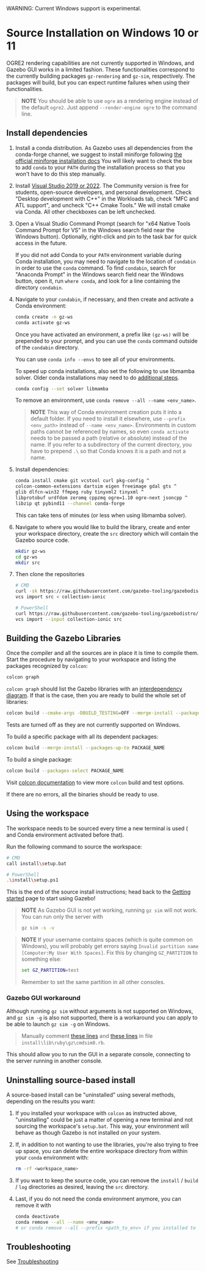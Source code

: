 <div class="warning">
WARNING: Current Windows support is experimental.
</div>

# Source Installation on Windows 10 or 11

OGRE2 rendering capabilities are not currently supported in Windows, and Gazebo GUI
works in a limited fashion. These functionalities correspond to the currently
building packages `gz-rendering` and `gz-sim`, respectively. The packages will build,
but you can expect runtime failures when using their functionalities.

> **NOTE**
> You should be able to use `ogre` as a rendering engine instead of the default `ogre2`.
> Just append `--render-engine ogre` to the command line.

## Install dependencies

1. Install a conda distribution. As Gazebo uses all dependencies from the conda-forge channel,
   we suggest to install miniforge following [the official miniforge installation docs](https://github.com/conda-forge/miniforge#windows)
   You will likely want to check the box to add `conda` to your `PATH`
   during the installation process so that you won't have to do this step manually.

2. Install [Visual Studio 2019 or 2022](https://visualstudio.microsoft.com/downloads/).
   The Community version is free for students, open-source developers, and personal
   development. Check "Desktop development with C++" in the Workloads tab,
   check "MFC and ATL support", and uncheck "C++ Cmake Tools." We will install
   cmake via Conda. All other checkboxes can be left unchecked.

3. Open a Visual Studio Command Prompt (search for "x64 Native Tools Command Prompt
   for VS" in the Windows search field near the Windows button). Optionally,
   right-click and pin to the task bar for quick access in the future.

   If you did not add Conda to your `PATH` environment variable during Conda installation,
   you may need to navigate to the location of `condabin` in order to use the `conda` command.
   To find `condabin`, search for "Anaconda Prompt" in the Windows search field near the
   Windows button, open it, run `where conda`, and look for a line containing the directory `condabin`.

4. Navigate to your `condabin`, if necessary, and then create and activate a Conda environment:
   ```bash
   conda create -n gz-ws
   conda activate gz-ws
   ```
   Once you have activated an environment, a prefix like `(gz-ws)` will be prepended to
   your prompt, and you can use the `conda` command outside of the `condabin` directory.

   You can use `conda info --envs` to see all of your environments.

   To speed up conda installations, also set the following to use libmamba solver.
   Older conda installations may need to do [additional steps](https://www.anaconda.com/blog/a-faster-conda-for-a-growing-community).
   ```bash
   conda config --set solver libmamba
   ```
   To remove an environment, use `conda remove --all --name <env_name>`.

   > **NOTE**
   > This way of Conda environment creation puts it into a default folder. If you need
     to install it elsewhere, use `--prefix <env_path>` instead of `--name <env_name>`.
     Environments in custom paths cannot be referenced by names, so even `conda activate`
     needs to be passed a path (relative or absolute) instead of the name. If you refer
     to a subdirectory of the current directory, you have to prepend `.\` so that Conda
     knows it is a path and not a name.

5. Install dependencies:
   ```bash
   conda install cmake git vcstool curl pkg-config ^
   colcon-common-extensions dartsim eigen freeimage gdal gts ^
   glib dlfcn-win32 ffmpeg ruby tinyxml2 tinyxml ^
   libprotobuf urdfdom zeromq cppzmq ogre=1.10 ogre-next jsoncpp ^
   libzip qt pybind11 --channel conda-forge
   ```
   This can take tens of minutes (or less when using libmamba solver).

6. Navigate to where you would like to build the library, create and enter your workspace directory,
   create the `src` directory which will contain the Gazebo source code.
   ```bash
   mkdir gz-ws
   cd gz-ws
   mkdir src
   ```

7. Then clone the repositories
   ```bash
   # CMD
   curl -sk https://raw.githubusercontent.com/gazebo-tooling/gazebodistro/master/collection-ionic.yaml -o collection-ionic
   vcs import src < collection-ionic

   # PowerShell
   curl https://raw.githubusercontent.com/gazebo-tooling/gazebodistro/master/collection-ionic.yaml -o collection-ionic
   vcs import --input collection-ionic src
   ```

## Building the Gazebo Libraries

Once the compiler and all the sources are in place it is time to compile them.
Start the procedure by navigating to your workspace and listing the packages
recognized by `colcon`:

```bash
colcon graph
```

`colcon graph` should list the Gazebo libraries with an
[interdependency diagram](https://colcon.readthedocs.io/en/released/reference/verb/graph.html#example-output).
If that is the case, then you are ready to build the whole set of libraries:

```bash
colcon build --cmake-args -DBUILD_TESTING=OFF --merge-install --packages-up-to gz-sim8 gz-tools2
```
Tests are turned off as they are not currently supported on Windows.

To build a specific package with all its dependent packages:

```bash
colcon build --merge-install --packages-up-to PACKAGE_NAME
```

To build a single package:

```bash
colcon build --packages-select PACKAGE_NAME
```

Visit [colcon documentation](https://colcon.readthedocs.io/en/released/#) to view more `colcon` build and test options.

If there are no errors, all the binaries should be ready to use.

## Using the workspace

The workspace needs to be sourced every time a new terminal is used (
and Conda environment activated before that).

Run the following command to source the workspace:

```bash
# CMD
call install\setup.bat

# PowerShell
.\install\setup.ps1
```

This is the end of the source install instructions; head back to the [Getting started](/docs/all/getstarted)
page to start using Gazebo!

> **NOTE**
> As Gazebo GUI is not yet working, running `gz sim` will not work. You can run only the server with
> ```cmd
> gz sim -s -v
> ```

> **NOTE**
> If your username contains spaces (which is quite common on Windows), you will probably get errors
>  saying `Invalid partition name [Computer:My User With Spaces]`. Fix this by changing `GZ_PARTITION`
>  to something else:
> ```cmd
> set GZ_PARTITION=test
> ```
> Remember to set the same partition in all other consoles.

### Gazebo GUI workaround

Although running `gz sim` without arguments is not supported on Windows,
and `gz sim -g` is also not supported, there is a workaround you can apply
to be able to launch `gz sim -g` on Windows.

> Manually comment [these lines](https://github.com/gazebosim/gz-sim/blob/gz-sim7_7.5.0/src/cmd/cmdsim.rb.in#L497-L501) and [these lines](https://github.com/gazebosim/gz-sim/blob/gz-sim7_7.5.0/src/cmd/cmdsim.rb.in#L558-L562) in file `install\lib\ruby\gz\cmdsim8.rb`.

This should allow you to run the GUI in a separate console, connecting to the server running in another console.

## Uninstalling source-based install

A source-based install can be "uninstalled" using several methods, depending on
the results you want:

  1. If you installed your workspace with `colcon` as instructed above, "uninstalling"
     could be just a matter of opening a new terminal and not sourcing the
     workspace's `setup.bat`. This way, your environment will behave as though
     Gazebo is not installed on your system.

  2. If, in addition to not wanting to use the libraries, you're also trying to
     free up space, you can delete the entire workspace directory from within
     your `conda` environment with:

     ```bash
     rm -rf <workspace_name>
     ```

  3. If you want to keep the source code, you can remove the
     `install` / `build` / `log` directories as desired, leaving the `src` directory.

  4. Last, if you do not need the conda environment anymore, you can remove it with

     ```bash
     conda deactivate
     conda remove --all --name <env_name>
     # or conda remove --all --prefix <path_to_env> if you installed to custom path
     ```

## Troubleshooting

See [Troubleshooting](/docs/ionic/troubleshooting#windows)
